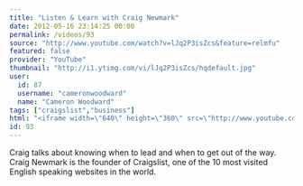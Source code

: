 ```yaml
---
title: "Listen & Learn with Craig Newmark"
date: 2012-05-16 23:14:25 00:00
permalink: /videos/93
source: "http://www.youtube.com/watch?v=lJq2P3isZcs&feature=relmfu"
featured: false
provider: "YouTube"
thumbnail: "http://i1.ytimg.com/vi/lJq2P3isZcs/hqdefault.jpg"
user:
  id: 87
  username: "cameronwoodward"
  name: "Cameron Woodward"
tags: ["craigslist","business"]
html: "<iframe width=\"640\" height=\"360\" src=\"http://www.youtube.com/embed/lJq2P3isZcs?wmode=transparent&fs=1&feature=oembed\" frameborder=\"0\" allowfullscreen></iframe>"
id: 93
---
```


Craig talks about knowing when to lead and when to get out of the way. Craig Newmark is the founder of Craigslist, one of the 10 most visited English speaking websites in the world.